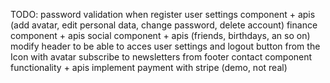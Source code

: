 TODO:
password validation when register
user settings component + apis (add avatar, edit personal data, change password, delete account)
finance component + apis
social component + apis (friends, birthdays, an so on)
modify header to be able to acces user settings and logout button from the Icon with avatar
subscribe to newsletters from footer
contact component functionality + apis
implement payment with stripe (demo, not real)

